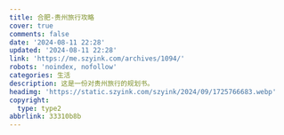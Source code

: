 ```yaml
---
title: 合肥-贵州旅行攻略
cover: true
comments: false
date: '2024-08-11 22:28'
updated: '2024-08-11 22:28'
link: 'https://me.szyink.com/archives/1094/'
robots: 'noindex, nofollow'
categories: 生活
description: 这是一份对贵州旅行的规划书。
headimg: 'https://static.szyink.com/szyink/2024/09/1725766683.webp'
copyright:
  type: type2
abbrlink: 33310b8b
---
```

